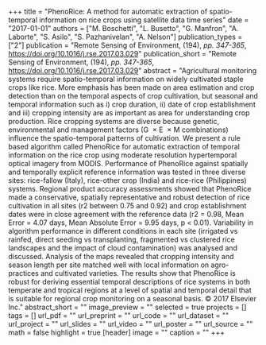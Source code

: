 +++
title = "PhenoRice: A method for automatic extraction of spatio-temporal information on rice crops using satellite data time series"
date = "2017-01-01"
authors = ["M. Boschetti", "L. Busetto", "G. Manfron", "A. Laborte", "S. Asilo", "S. Pazhanivelan", "A. Nelson"]
publication_types = ["2"]
publication = "Remote Sensing of Environment, (194), _pp. 347-365_, https://doi.org/10.1016/j.rse.2017.03.029"
publication_short = "Remote Sensing of Environment, (194), _pp. 347-365_, https://doi.org/10.1016/j.rse.2017.03.029"
abstract = "Agricultural monitoring systems require spatio-temporal information on widely cultivated staple crops like rice. More emphasis has been made on area estimation and crop detection than on the temporal aspects of crop cultivation, but seasonal and temporal information such as i) crop duration, ii) date of crop establishment and iii) cropping intensity are as important as area for understanding crop production. Rice cropping systems are diverse because genetic, environmental and management factors (G  × E  × M combinations) influence the spatio-temporal patterns of cultivation. We present a rule based algorithm called PhenoRice for automatic extraction of temporal information on the rice crop using moderate resolution hypertemporal optical imagery from MODIS. Performance of PhenoRice against spatially and temporally explicit reference information was tested in three diverse sites: rice-fallow (Italy), rice-other crop (India) and rice-rice (Philippines) systems. Regional product accuracy assessments showed that PhenoRice made a conservative, spatially representative and robust detection of rice cultivation in all sites (r2 between 0.75 and 0.92) and crop establishment dates were in close agreement with the reference data (r2 = 0.98, Mean Error = 4.07 days, Mean Absolute Error = 9.95 days, p &lt; 0.01). Variability in algorithm performance in different conditions in each site (irrigated vs rainfed, direct seeding vs transplanting, fragmented vs clustered rice landscapes and the impact of cloud contamination) was analysed and discussed. Analysis of the maps revealed that cropping intensity and season length per site matched well with local information on agro-practices and cultivated varieties. The results show that PhenoRice is robust for deriving essential temporal descriptions of rice systems in both temperate and tropical regions at a level of spatial and temporal detail that is suitable for regional crop monitoring on a seasonal basis. © 2017 Elsevier Inc."
abstract_short = ""
image_preview = ""
selected = true
projects = []
tags = []
url_pdf = ""
url_preprint = ""
url_code = ""
url_dataset = ""
url_project = ""
url_slides = ""
url_video = ""
url_poster = ""
url_source = ""
math = false
highlight = true
[header]
image = ""
caption = ""
+++
